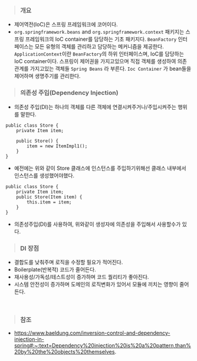 > ### 개요
* 제어역전(IoC)은 스프링 프레임워크에 코어이다.
* `org.springframework.beans` and `org.springframework.context` 패키지는 스프링 프레임워크의 IoC container를 담당하는 기초 패키지다. `BeanFactory` 인터페이스는 모든 유형의 객체를 관리하고 담당하는 메커니즘을 제공한다.  `ApplicationContext`이란 `BeanFactory`의 하위 인터페이스며, IoC를 담당하는 IoC container이다. 스프링이 제어권을 가지고있으며 직접 객체를 생성하여 의존관계를 가지고있는 객체들 `Spring Beans` 라 부른다. `Ioc Container` 가 bean들을 제어하며 생명주기를 관리한다. 

> ### 의존성 주입(Dependency Injection)


* 의존성 주입(DI)는 하나의 객체를 다른 객체에 연결시켜주거나/주입시켜주는 행위를 말한다. 

```
public class Store {
    private Item item;
 
    public Store() {
        item = new ItemImpl1();    
    }
}
```
- 예전에는 위와 같이 Store 클래스에 인스턴스를 주입하기위해선 클래스 내부에서 인스턴스를 생성했어야했다. 
```
public class Store {
    private Item item;
    public Store(Item item) {
        this.item = item;
    }
}
```
* 의존성주입(DI)를 사용하여, 위와같이 생성자에 의존성을 주입해서 사용할수가 있다.


> ### DI 장점
* 결합도를 낮춰주며 로직을 수정할 필요가 적어진다.
* Boilerplate(반복적) 코드가 줄어든다.
* 재사용성/가독성/테스트성이 증가하며 코드 퀄리티가 좋아진다.
* 시스템 안전성이 증가하며 도메인의 로직변화가 있어서 모듈에 끼치는 영향이 줄어든다.

<br>

> ### 참조
 * https://www.baeldung.com/inversion-control-and-dependency-injection-in-spring#:~:text=Dependency%20injection%20is%20a%20pattern,than%20by%20the%20objects%20themselves.
